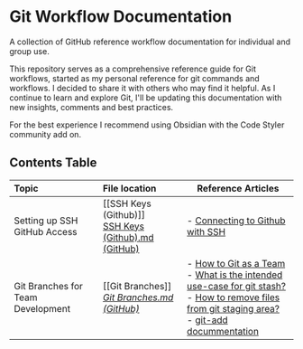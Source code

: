 # Git Workflow Documentation

A collection of GitHub reference workflow documentation for individual and group use. 

This repository serves as a comprehensive reference guide for Git workflows, started as my personal reference for git commands and workflows. I decided to share it with others who may find it helpful. As I continue to learn and explore Git, I'll be updating this documentation with new insights, comments and best practices. 

For the best experience I recommend using Obsidian with the Code Styler community add on.

## Contents Table

| Topic                             | File location                                                                                                                      | Reference Articles                                                                                                                                                                                                                                                                                                         |
| :-------------------------------- | :--------------------------------------------------------------------------------------------------------------------------------- | -------------------------------------------------------------------------------------------------------------------------------------------------------------------------------------------------------------------------------------------------------------------------------------------------------------------------- |
| Setting up SSH GitHub Access      | [[SSH Keys (Github)]]<br>[SSH Keys (Github).md (GitHub)](https://github.com/K-Zawis/Git_docs/blob/master/SSH%20Keys%20(Github).md) | - [Connecting to Github with SSH](https://docs.github.com/en/authentication/connecting-to-github-with-ssh)                                                                                                                                                                                                                 |
| Git Branches for Team Development | [[Git Branches]]<br>*[Git Branches.md (GitHub)](https://github.com/K-Zawis/Git_docs/blob/master/Git%20Branches.md)*                | - [How to Git as a Team](https://www.robinwieruch.de/git-team-workflow/)<br>- [What is the intended use-case for git stash?](https://stackoverflow.com/a/20537356)<br>- [How to remove files from git staging area?](https://stackoverflow.com/q/19730565)<br>- [git-add docummentation](https://git-scm.com/docs/git-add) |
